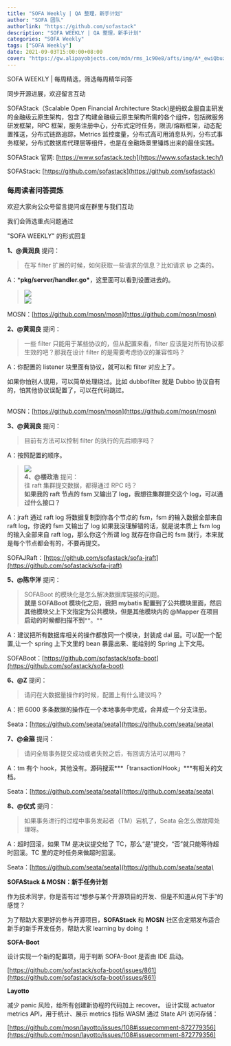 ```yaml
---
title: "SOFA Weekly | QA 整理，新手计划"
author: "SOFA 团队"
authorlink: "https://github.com/sofastack"
description: "SOFA WEEKLY | QA 整理，新手计划"
categories: "SOFA Weekly"
tags: ["SOFA Weekly"]
date: 2021-09-03T15:00:00+08:00
cover: "https://gw.alipayobjects.com/mdn/rms_1c90e8/afts/img/A*_ewiQbuzeOQAAAAAAAAAAAAAARQnAQ"
---
```

SOFA WEEKLY | 每周精选，筛选每周精华问答

同步开源进展，欢迎留言互动

SOFAStack（Scalable Open Financial Architecture Stack)是蚂蚁金服自主研发的金融级云原生架构，包含了构建金融级云原生架构所需的各个组件，包括微服务研发框架，RPC 框架，服务注册中心，分布式定时任务，限流/熔断框架，动态配置推送，分布式链路追踪，Metrics 监控度量，分布式高可用消息队列，分布式事务框架，分布式数据库代理层等组件，也是在金融场景里锤炼出来的最佳实践。

SOFAStack 官网: [https://www.sofastack.tech](https://www.sofastack.tech/)

SOFAStack: [https://github.com/sofastack](https://github.com/sofastack)

### 每周读者问答提炼

欢迎大家向公众号留言提问或在群里与我们互动

我们会筛选重点问题通过 

"SOFA WEEKLY" 的形式回复

**1、@黄润良** 提问：

> 在写 filter 扩展的时候，如何获取一些请求的信息？比如请求 ip 之类的。

A：***pkg/server/handler.go\***，这里面可以看到设置进去的。

> ![](https://gw.alipayobjects.com/zos/bmw-prod/5c029d9e-2fc7-4d61-ab13-df294fef22d7.webp)<br/>
>![](https://gw.alipayobjects.com/zos/bmw-prod/9cbf2b61-c7da-4d91-91e1-2e9f5e69fcb0.webp)

MOSN：[https://github.com/mosn/mosn](https://github.com/mosn/mosn)

**2、@黄润良** 提问：

> 一些 filter 只能用于某些协议的，但从配置来看，filter 应该是对所有协议都生效的吧？那我在设计 filter 的是需要考虑协议的兼容性吗？

A：你配置的 listener 块里面有协议，就可以和 filter 对应上了。

如果你怕别人误用，可以简单处理绕过。比如 dubbofilter 就是 Dubbo 协议自有的，怕其他协议误配置了，可以在代码跳过。

> ![](data:image/gif;base64,iVBORw0KGgoAAAANSUhEUgAAAAEAAAABCAYAAAAfFcSJAAAADUlEQVQImWNgYGBgAAAABQABh6FO1AAAAABJRU5ErkJggg==)

MOSN：[https://github.com/mosn/mosn](https://github.com/mosn/mosn)

**3、@黄润良** 提问：

> 目前有方法可以控制 filter 的执行的先后顺序吗？

A：按照配置的顺序。

> ![](https://gw.alipayobjects.com/zos/bmw-prod/514c5ac5-2afa-4ebe-a3fe-13184579995e.webp)<br/>
**4、@楼政浩** 提问：<br/>
> 往 raft 集群提交数据，都得通过 RPC 吗？<br/>
> **如果我的 raft 节点的 fsm 又输出了 log，我想往集群提交这个 log，可以通过什么接口？**

A：jraft 通过 raft log 将数据复制到你各个节点的 fsm，fsm 的输入数据全部来自 raft log，你说的 fsm 又输出了 log 如果我没理解错的话，就是说本质上 fsm log 的输入全部来自 raft log，那么你这个所谓 log 就存在你自己的 fsm 就行，本来就是每个节点都会有的，不要再提交。

SOFAJRaft：[https://github.com/sofastack/sofa-jraft](https://github.com/sofastack/sofa-jraft)

**5、@陈华洋** 提问：

> SOFABoot 的模块化是怎么解决数据库链接的问题。<br/>
> **就是 SOFABoot 模块化之后，我把 mybatis 配置到了公共模块里面，然后其他模块父上下文指定为公共模块，但是其他模块内的 @Mapper 在项目启动的时候都扫描不到****。**

A：建议把所有数据库相关的操作都放同一个模块，封装成 dal 层。可以配一个配置,让一个 spring 上下文里的 bean 暴露出来、能给别的 Spring 上下文用。

SOFABoot：[https://github.com/sofastack/sofa-boot](https://github.com/sofastack/sofa-boot)

**6、@Z** 提问：

> 请问在大数据量操作的时候，配置上有什么建议吗？

A：把 6000 多条数据的操作在一个本地事务中完成，合并成一个分支注册。

Seata：[https://github.com/seata/seata](https://github.com/seata/seata)

**7、@金箍** 提问：

> 请问全局事务提交成功或者失败之后，有回调方法可以用吗？

A：tm 有个 hook，其他没有。源码搜索***「transactionlHook」***有相关的文档。

Seata：[https://github.com/seata/seata](https://github.com/seata/seata)

**8、@仪式** 提问：

> 如果事务进行的过程中事务发起者（TM）宕机了，Seata 会怎么做故障处理呀。

A：超时回滚，如果 TM 是决议提交给了 TC，那么“是”提交，“否”就只能等待超时回滚。TC 里的定时任务来做超时回滚。

Seata：[https://github.com/seata/seata](https://github.com/seata/seata)

 **SOFAStack & MOSN：新手任务计划** 

作为技术同学，你是否有过“想参与某个开源项目的开发、但是不知道从何下手”的感觉？

为了帮助大家更好的参与开源项目，**SOFAStack** 和 **MOSN** 社区会定期发布适合新手的新手开发任务，帮助大家 learning by doing ！

 **SOFA-Boot**

设计实现一个新的配置项，用于判断 SOFA-Boot 是否由 IDE 启动。

[https://github.com/sofastack/sofa-boot/issues/861](https://github.com/sofastack/sofa-boot/issues/861)

 **Layotto**

减少 panic 风险，给所有创建新协程的代码加上 recover。
设计实现 actuator metrics API，用于统计、展示 metrics 指标 WASM 通过 State API 访问存储：

[https://github.com/mosn/layotto/issues/108#issuecomment-872779356](https://github.com/mosn/layotto/issues/108#issuecomment-872779356)
